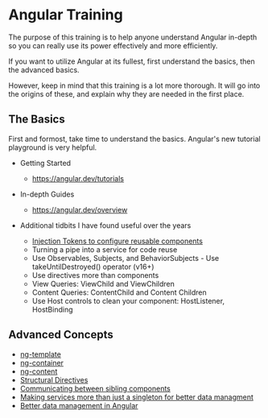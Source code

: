 # Angular Training

The purpose of this training is to help anyone understand Angular in-depth so you can really use its power effectively and more efficiently.

If you want to utilize Angular at its fullest, first understand the basics, then the advanced basics.

However, keep in mind that this training is a lot more thorough. It will go into the origins of these, and explain why they are needed in the first place.

## The Basics

First and formost, take time to understand the basics. Angular's new tutorial playground is very helpful.

- Getting Started
  - https://angular.dev/tutorials

- In-depth Guides
  - https://angular.dev/overview

- Additional tidbits I have found useful over the years
  - [Injection Tokens to configure reusable components](https://angular.dev/guide/di/dependency-injection-providers#using-an-injectiontoken-object)
  - Turning a pipe into a service for code reuse
  - Use Observables, Subjects, and BehaviorSubjects - Use takeUntilDestroyed() operator (v16+)
  - Use directives more than components
  - View Queries: ViewChild and ViewChildren
  - Content Queries: ContentChild and Content Children
  - Use Host controls to clean your component: HostListener, HostBinding

## Advanced Concepts

- [ng-template](./docs/ng-template.md)
- [ng-container](./docs/ng-container.md)
- [ng-content](./docs/ng-content.md)
- [Structural Directives](./docs/structural-directives.md)
- [Communicating between sibling components](./docs/communicating-between-components.md)
- [Making services more than just a singleton for better data managment](./docs/services-per-component.md)
- [Better data management in Angular](./docs/data-management.md)